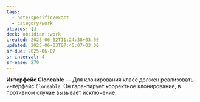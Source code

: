 ```yaml
---
tags:
  - note/specific/exact
  - category/work
aliases: []
deck: obsidian::work
created: 2025-06-02T11:24:38+03:00
updated: 2025-06-03T07:45:07+03:00
sr-due: 2025-06-07
sr-interval: 4
sr-ease: 270
---
```


**Интерфейс Cloneable**
—
Для клонирования класс должен реализовать интерфейс `Cloneable`. Он гарантирует корректное клонирование, в противном случае вызывает исключение.
